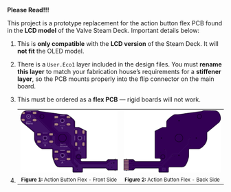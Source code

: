 **Please Read!!!**

This project is a prototype replacement for the action button flex PCB found in the **LCD model** of the Valve Steam Deck. Important details below:

1. This is **only compatible** with the **LCD version** of the Steam Deck. It will **not fit** the OLED model.

2. There is a `User.Eco1` layer included in the design files. You must **rename this layer** to match your fabrication house’s requirements for a **stiffener layer**, so the PCB mounts properly into the flip connector on the main board.

3. This must be ordered as a **flex PCB** — rigid boards will not work.

4. <table>
  <tr>
    <td align="center">
      <img src="images/PCB_Front.png" width="300"/><br>
      <sub><b>Figure 1:</b> Action Button Flex - Front Side</sub>
    </td>
    <td align="center">
      <img src="images/PCB_Back.png" width="300"/><br>
      <sub><b>Figure 2:</b> Action Button Flex - Back Side</sub>
    </td>
  </tr>
</table>
